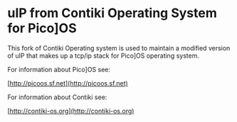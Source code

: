 uIP from Contiki Operating System for Pico]OS
=============================================

This fork of Contiki Operating system is used to maintain
a modified version of uIP that makes up a tcp/ip
stack for Pico]OS operating system. 

For information about Pico]OS see:

[http://picoos.sf.net](http://picoos.sf.net)

For information about Contiki see:

[http://contiki-os.org](http://contiki-os.org)
